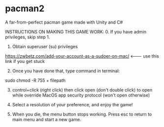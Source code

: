 # pacman2
A far-from-perfect pacman game made with Unity and C#

INSTRUCTIONS ON MAKING THIS GAME WORK:
0. If you have admin privileges, skip step 1.

1. Obtain superuser (su) privileges

https://zwbetz.com/add-your-account-as-a-sudoer-on-mac/ <--- use this link if you get stuck

2. Once you have done that, type command in terminal:

sudo chmod -R 755 + filepath

3. control+click (right click) then click open (don't double click) to open while override MacOS app security protocol (won't open otherwise)

4. Select a resolution of your preference, and enjoy the game!

5. When you die, the menu button stops working. Press esc to return to main menu and start a new game.

